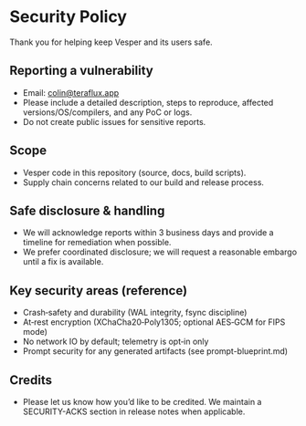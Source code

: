 # Security Policy

Thank you for helping keep Vesper and its users safe.

## Reporting a vulnerability
- Email: colin@teraflux.app
- Please include a detailed description, steps to reproduce, affected versions/OS/compilers, and any PoC or logs.
- Do not create public issues for sensitive reports.

## Scope
- Vesper code in this repository (source, docs, build scripts).
- Supply chain concerns related to our build and release process.

## Safe disclosure & handling
- We will acknowledge reports within 3 business days and provide a timeline for remediation when possible.
- We prefer coordinated disclosure; we will request a reasonable embargo until a fix is available.

## Key security areas (reference)
- Crash‑safety and durability (WAL integrity, fsync discipline)
- At‑rest encryption (XChaCha20‑Poly1305; optional AES‑GCM for FIPS mode)
- No network IO by default; telemetry is opt‑in only
- Prompt security for any generated artifacts (see prompt-blueprint.md)

## Credits
- Please let us know how you’d like to be credited. We maintain a SECURITY-ACKS section in release notes when applicable.


